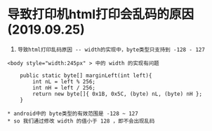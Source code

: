 #  导致打印机html打印会乱码的原因 (2019.09.25)
1. `导致html打印乱码原因 -- width的实现中，byte类型只支持到 -128 - 127`
```
<body style="width:245px" > 中的 width 的实现有问题

	public static byte[] marginLeft(int left){
		int nL = left % 256;
		int nH = left / 256;
		return new byte[]{ 0x1B, 0x5C, (byte) nL, (byte) nH };
	}

* android中的 byte类型的有效范围是 -128 ~ 127   
* so 我们通过修改 width 的值小于 128 ，即不会出现乱码 
```